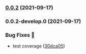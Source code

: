 ### [0.0.2](https://github.com/ndeitch/template/compare/0.0.2-develop.0...0.0.2) (2021-09-17)

### 0.0.2-develop.0 (2021-09-17)


### Bug Fixes 🐛

* test coverage ([30dca05](https://github.com/ndeitch/template/commit/30dca05d0402a324dc509fc5cf49c319da07d835))

